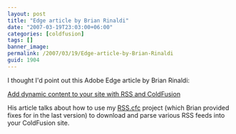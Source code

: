 ```yaml
---
layout: post
title: "Edge article by Brian Rinaldi"
date: "2007-03-19T23:03:00+06:00"
categories: [coldfusion]
tags: []
banner_image: 
permalink: /2007/03/19/Edge-article-by-Brian-Rinaldi
guid: 1904
---
```


I thought I'd point out this Adobe Edge article by Brian Rinaldi:

<a href="http://www.adobe.com/newsletters/edge/march2007/articles/article6/index.html?trackingid=RUUK">Add dynamic content to your site with RSS
and ColdFusion</a>

His article talks about how to use my <a href="http://cfrss.riaforge.org/">RSS.cfc</a> project (which Brian provided fixes for in the last version) to download and parse various RSS feeds into your ColdFusion site.